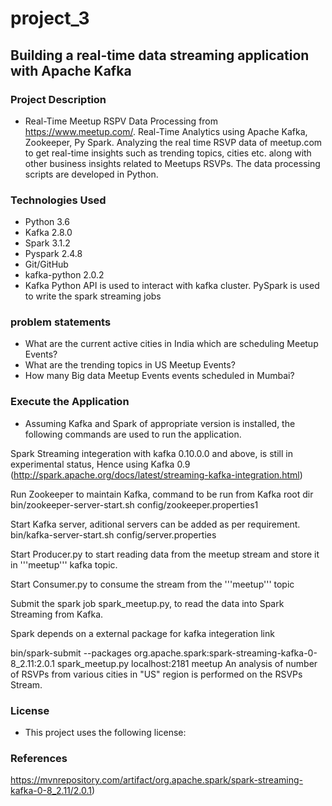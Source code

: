 # project_3
## Building a real-time data streaming application with Apache Kafka
### Project Description

* Real-Time Meetup RSPV Data Processing from https://www.meetup.com/. Real-Time Analytics using Apache Kafka, Zookeeper, Py Spark. Analyzing the real time RSVP data of meetup.com to get real-time insights such as trending topics, cities etc. along with other business insights related to Meetups RSVPs. The data processing scripts are developed in Python.
### Technologies Used
*  Python 3.6
*  Kafka 2.8.0
*  Spark 3.1.2
*  Pyspark 2.4.8
*  Git/GitHub
*  kafka-python 2.0.2
*  Kafka Python API is used to interact with kafka cluster. PySpark is used to write the spark streaming jobs

### problem statements
*  What are the current active cities in India which are scheduling Meetup Events?
*  What are the trending topics in US Meetup Events?
* How many Big data Meetup Events events scheduled in Mumbai?
### Execute the Application
* Assuming Kafka and Spark of appropriate version is installed, the following commands are used to run the application.

Spark Streaming integeration with kafka 0.10.0.0 and above, is still in experimental status, Hence using Kafka 0.9 (http://spark.apache.org/docs/latest/streaming-kafka-integration.html)

Run Zookeeper to maintain Kafka, command to be run from Kafka root dir bin/zookeeper-server-start.sh config/zookeeper.properties1

Start Kafka server, aditional servers can be added as per requirement. bin/kafka-server-start.sh config/server.properties

Start Producer.py to start reading data from the meetup stream and store it in '''meetup''' kafka topic.

Start Consumer.py to consume the stream from the '''meetup''' topic

Submit the spark job spark_meetup.py, to read the data into Spark Streaming from Kafka.

Spark depends on a external package for kafka integeration link

bin/spark-submit --packages org.apache.spark:spark-streaming-kafka-0-8_2.11:2.0.1 spark_meetup.py localhost:2181 meetup An analysis of number of RSVPs from various cities in "US" region is performed on the RSVPs Stream.
 ### License
* This project uses the following license:
### References
https://mvnrepository.com/artifact/org.apache.spark/spark-streaming-kafka-0-8_2.11/2.0.1)
